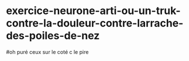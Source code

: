 # exercice-neurone-arti-ou-un-truk-contre-la-douleur-contre-larrache-des-poiles-de-nez

#oh puré ceux sur le coté c le pire
